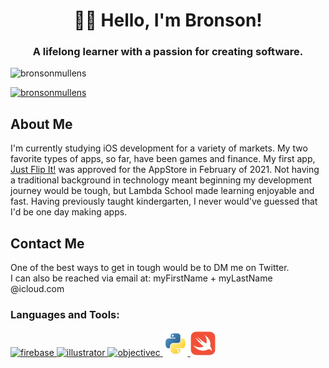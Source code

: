 <h1 align="center">👋🏻 Hello, I'm Bronson!</h1>
<h3 align="center">A lifelong learner with a passion for creating software.</h3>

<p align="left"> <img src="https://komarev.com/ghpvc/?username=bronsonmullens&label=Profile%20views&color=0e75b6&style=flat" alt="bronsonmullens" /> </p>

<p align="left"> <a href="https://github.com/ryo-ma/github-profile-trophy"><img src="https://github-profile-trophy.vercel.app/?username=bronsonmullens" alt="bronsonmullens" /></a> </p>

## About Me
I'm currently studying iOS development for a variety of markets. My two favorite types of apps, so far, have been games and finance. My first app, <a href="https://apps.apple.com/us/app/just-flip-it/id1553668128">Just Flip It!</a> was approved for the AppStore in February of 2021. Not having a traditional background in technology meant beginning my development journey would be tough, but Lambda School made learning enjoyable and fast. Having previously taught kindergarten, I never would've guessed that I'd be one day making apps.

## Contact Me
One of the best ways to get in tough would be to DM me on Twitter.  
I can also be reached via email at: myFirstName + myLastName @icloud.com

<h3 align="left">Languages and Tools:</h3>
<p align="left"> <a href="https://firebase.google.com/" target="_blank"> <img src="https://www.vectorlogo.zone/logos/firebase/firebase-icon.svg" alt="firebase" width="40" height="40"/> </a> <a href="https://www.adobe.com/in/products/illustrator.html" target="_blank"> <img src="https://www.vectorlogo.zone/logos/adobe_illustrator/adobe_illustrator-icon.svg" alt="illustrator" width="40" height="40"/> </a> <a href="https://developer.apple.com/library/archive/documentation/Cocoa/Conceptual/ProgrammingWithObjectiveC/Introduction/Introduction.html" target="_blank"> <img src="https://www.vectorlogo.zone/logos/apple_objectivec/apple_objectivec-icon.svg" alt="objectivec" width="40" height="40"/> </a> <a href="https://www.python.org" target="_blank"> <img src="https://raw.githubusercontent.com/devicons/devicon/master/icons/python/python-original.svg" alt="python" width="40" height="40"/> </a> <a href="https://developer.apple.com/swift/" target="_blank"> <img src="https://raw.githubusercontent.com/devicons/devicon/master/icons/swift/swift-original.svg" alt="swift" width="40" height="40"/> </a> </p>

